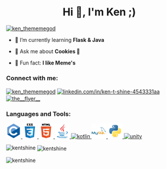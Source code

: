 <h1 align="center">Hi 👋, I'm Ken ;)</h1>
<p align="left"> <a href="https://twitter.com/ken_thememegod" target="blank"><img src="https://img.shields.io/twitter/follow/ken_thememegod?logo=twitter&style=for-the-badge" alt="ken_thememegod" /></a> </p>

- 🌱 I’m currently learning **Flask & Java**

- 💬 Ask me about **Cookies 🍪**

- 🐸 Fun fact: **I like Meme's**

<h3 align="left">Connect with me:</h3>
<p align="left">
<a href="https://twitter.com/ken_thememegod" target="blank"><img align="center" src="https://raw.githubusercontent.com/rahuldkjain/github-profile-readme-generator/master/src/images/icons/Social/twitter.svg" alt="ken_thememegod" height="30" width="40" /></a>
<a href="https://linkedin.com/in/linkedin.com/in/ken-t-shine-4543331aa" target="blank"><img align="center" src="https://raw.githubusercontent.com/rahuldkjain/github-profile-readme-generator/master/src/images/icons/Social/linked-in-alt.svg" alt="linkedin.com/in/ken-t-shine-4543331aa" height="30" width="40" /></a>
<a href="https://instagram.com/the__flyer__" target="blank"><img align="center" src="https://raw.githubusercontent.com/rahuldkjain/github-profile-readme-generator/master/src/images/icons/Social/instagram.svg" alt="the__flyer__" height="30" width="40" /></a>
</p>

<h3 align="left">Languages and Tools:</h3>
<p align="left"> <a href="https://www.cprogramming.com/" target="_blank" rel="noreferrer"> <img src="https://raw.githubusercontent.com/devicons/devicon/master/icons/c/c-original.svg" alt="c" width="40" height="40"/> </a> <a href="https://www.w3schools.com/css/" target="_blank" rel="noreferrer"> <img src="https://raw.githubusercontent.com/devicons/devicon/master/icons/css3/css3-original-wordmark.svg" alt="css3" width="40" height="40"/> </a> <a href="https://www.w3.org/html/" target="_blank" rel="noreferrer"> <img src="https://raw.githubusercontent.com/devicons/devicon/master/icons/html5/html5-original-wordmark.svg" alt="html5" width="40" height="40"/> </a> <a href="https://www.java.com" target="_blank" rel="noreferrer"> <img src="https://raw.githubusercontent.com/devicons/devicon/master/icons/java/java-original.svg" alt="java" width="40" height="40"/> </a> <a href="https://kotlinlang.org" target="_blank" rel="noreferrer"> <img src="https://www.vectorlogo.zone/logos/kotlinlang/kotlinlang-icon.svg" alt="kotlin" width="40" height="40"/> </a> <a href="https://www.mysql.com/" target="_blank" rel="noreferrer"> <img src="https://raw.githubusercontent.com/devicons/devicon/master/icons/mysql/mysql-original-wordmark.svg" alt="mysql" width="40" height="40"/> </a> <a href="https://www.python.org" target="_blank" rel="noreferrer"> <img src="https://raw.githubusercontent.com/devicons/devicon/master/icons/python/python-original.svg" alt="python" width="40" height="40"/> </a> <a href="https://unity.com/" target="_blank" rel="noreferrer"> <img src="https://www.vectorlogo.zone/logos/unity3d/unity3d-icon.svg" alt="unity" width="40" height="40"/> </a> </p>

<p><img align="left" src="https://github-readme-stats.vercel.app/api/top-langs?username=kentshine&show_icons=true&locale=en&layout=compact" alt="kentshine" /></p>

<p>&nbsp;<img align="center" src="https://github-readme-stats.vercel.app/api?username=kentshine&show_icons=true&locale=en" alt="kentshine" /></p>

<p><img align="center" src="https://github-readme-streak-stats.herokuapp.com/?user=kentshine&" alt="kentshine" /></p>

